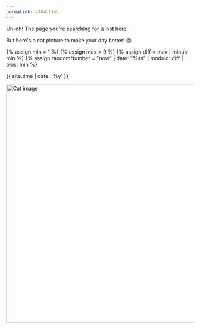 ```yaml
---
permalink: /404.html
---
```


Uh-oh! The page you're searching for is not here.

But here's a cat picture to make your day better! 😄

{% assign min = 1 %}
{% assign max = 9 %}
{% assign diff = max | minus: min %}
{% assign randomNumber = "now" | date: "%ss" | modulo: diff | plus: min %}

{{ site.time | date: '%y' }}

<img src="/assets/images/cats/cat{{ randomNumber }}.jpg" alt="Cat image" width="960" height="640" style="object-fit: contain;">
